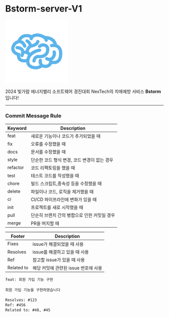 # Bstorm-server-V1

<img src="https://github.com/NexTach/Bstorm-server-V1/blob/main/image/Bstrom-logo.png?raw=true" width="200" height="200">

2024 빛가람 에너지밸리 소프트웨어 경진대회 NexTech의 치매예방 서비스 **Bstorm**입니다!

---
### Commit Message Rule
Keyword | Description
--|-- 
feat | 새로운 기능이나 코드가 추가되었을 때
fix | 오류를 수정했을 때
docs | 문서를 수정했을 때
style | 단순한 코드 형식 변경, 코드 변경이 없는 경우
refactor | 코드 리팩토링을 했을 때
test | 테스트 코드를 작성했을 때
chore | 빌드 스크립트,종속성 등을 수정했을 때
delete | 파일이나 코드, 로직을 제거했을 때
ci | CI/CD 파이프라인에 변화가 있을 때
init | 프로젝트를 새로 시작했을 때
pull | 단순히 브랜치 간의 병합으로 인한 커밋일 경우
merge | PR을 머지할 때

Footer | Description
--|--
Fixes | issue가 해결되었을 때 사용
Resolves | issue를 해결하고 있을 때 사용
Ref | 참고할 issue가 있을 때 사용
Related to | 해당 커밋에 관련된 issue 번호에 사용

```
feat: 회원 가입 기능 구현

회원 가입 기능을 구현하였습니다

Resolves: #123
Ref: #456
Related to: #48, #45
```